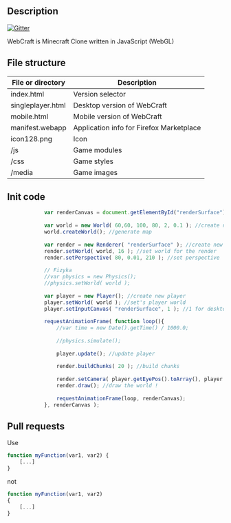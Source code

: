 Description
---------------------

[![Gitter](https://badges.gitter.im/Join%20Chat.svg)](https://gitter.im/artur9010/WebCraft?utm_source=badge&utm_medium=badge&utm_campaign=pr-badge&utm_content=badge)

WebCraft is Minecraft Clone written in JavaScript (WebGL)

File structure
---------------------

File or directory | Description
------------ | -------------
index.html | Version selector
singleplayer.html | Desktop version of WebCraft
mobile.html | Mobile version of WebCraft
manifest.webapp | Application info for Firefox Marketplace
icon128.png | Icon
/js | Game modules
/css | Game styles
/media | Game images

Init code
---------------------
```javascript
			var renderCanvas = document.getElementById("renderSurface");
			
			var world = new World( 60,60, 100, 80, 2, 0.1 ); //create new world
			world.createWorld(); //generate map
			
			var render = new Renderer( "renderSurface" ); //create new render
			render.setWorld( world, 16 ); //set world for the render
			render.setPerspective( 80, 0.01, 210 ); //set perspective
			
			// Fizyka
			//var physics = new Physics();
			//physics.setWorld( world );
			
			var player = new Player(); //create new player
			player.setWorld( world ); //set's player world
			player.setInputCanvas( "renderSurface", 1 ); //1 for desktop version, 2 for mobile version
					
			requestAnimationFrame( function loop(){
				//var time = new Date().getTime() / 1000.0;
				
				//physics.simulate();
				
				player.update(); //update player
				
				render.buildChunks( 20 ); //build chunks
				
				render.setCamera( player.getEyePos().toArray(), player.angles ); //set camera
				render.draw(); //draw the world !
                
				requestAnimationFrame(loop, renderCanvas);
			}, renderCanvas );
```

Pull requests
---------------------
Use
```javascript
function myFunction(var1, var2) {
    [...]
}
```
not
```javascript
function myFunction(var1, var2)
{
    [...]
}
```